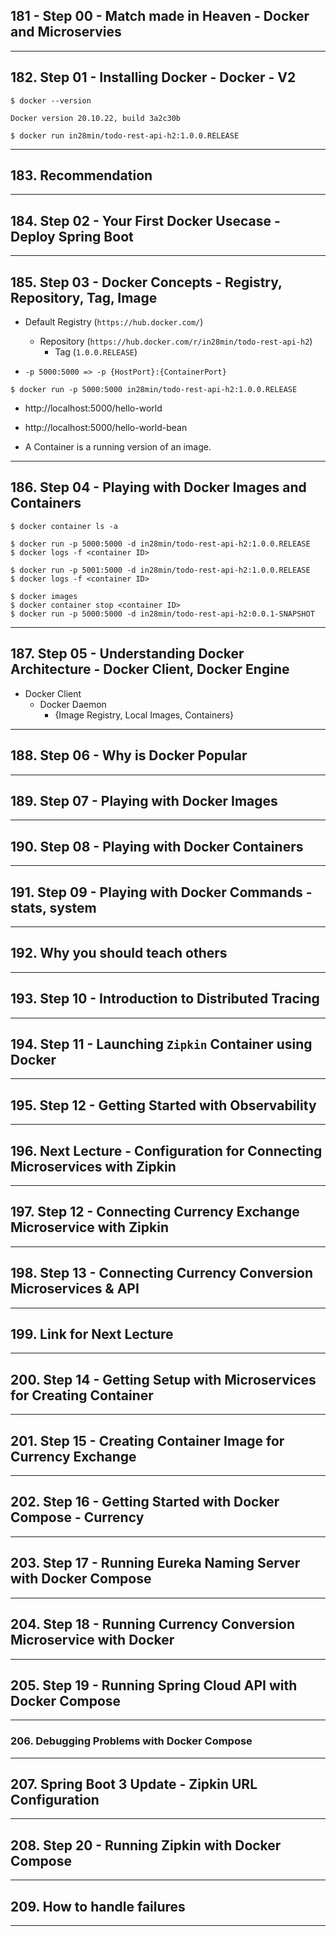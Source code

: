 ## 181 - Step 00 - Match made in Heaven - Docker and Microservies

***

## 182. Step 01 - Installing Docker - Docker - V2

```
$ docker --version

Docker version 20.10.22, build 3a2c30b
```

```
$ docker run in28min/todo-rest-api-h2:1.0.0.RELEASE
```

***

## 183. Recommendation

***

## 184. Step 02 - Your First Docker Usecase - Deploy Spring Boot

***

## 185. Step 03 - Docker Concepts - Registry, Repository, Tag, Image

* Default Registry (`https://hub.docker.com/`)
    * Repository (`https://hub.docker.com/r/in28min/todo-rest-api-h2`)
        * Tag (`1.0.0.RELEASE`)

* `-p 5000:5000 => -p {HostPort}:{ContainerPort}`
```
$ docker run -p 5000:5000 in28min/todo-rest-api-h2:1.0.0.RELEASE
```
* http://localhost:5000/hello-world
* http://localhost:5000/hello-world-bean

* A Container is a running version of an image.

***

## 186. Step 04 - Playing with Docker Images and Containers

```
$ docker container ls -a

$ docker run -p 5000:5000 -d in28min/todo-rest-api-h2:1.0.0.RELEASE
$ docker logs -f <container ID>

$ docker run -p 5001:5000 -d in28min/todo-rest-api-h2:1.0.0.RELEASE
$ docker logs -f <container ID>

$ docker images
$ docker container stop <container ID>
$ docker run -p 5000:5000 -d in28min/todo-rest-api-h2:0.0.1-SNAPSHOT
```
***

## 187. Step 05 - Understanding Docker Architecture - Docker Client, Docker Engine

* Docker Client
    * Docker Daemon
        * {Image Registry, Local Images, Containers}

***

## 188. Step 06 - Why is Docker Popular

***

## 189. Step 07 - Playing with Docker Images

***

## 190. Step 08 - Playing with Docker Containers

***

## 191. Step 09 - Playing with Docker Commands - stats, system

***

## 192. Why you should teach others

***

## 193. Step 10 - Introduction to Distributed Tracing

***

## 194. Step 11 - Launching `Zipkin` Container using Docker

***

## 195. Step 12 - Getting Started with Observability

***

## 196. Next Lecture - Configuration for Connecting Microservices with Zipkin

***

## 197. Step 12 - Connecting Currency Exchange Microservice with Zipkin

***

## 198. Step 13 - Connecting Currency Conversion Microservices & API

***

## 199. Link for Next Lecture

***

## 200. Step 14 - Getting Setup with Microservices for Creating Container

***

## 201. Step 15 - Creating Container Image for Currency Exchange

***

## 202. Step 16 - Getting Started with Docker Compose - Currency

***

## 203. Step 17 - Running Eureka Naming Server with Docker Compose

***

## 204. Step 18 - Running Currency Conversion Microservice with Docker

***

## 205. Step 19 - Running Spring Cloud API with Docker Compose

***

### 206. Debugging Problems with Docker Compose

***

## 207. Spring Boot 3 Update - Zipkin URL Configuration

***

## 208. Step 20 - Running Zipkin with Docker Compose

***

## 209. How to handle failures

***
